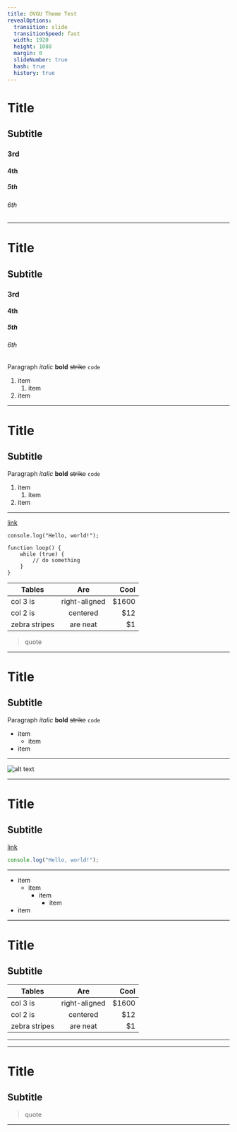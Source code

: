 ```yaml
---
title: OVGU Theme Test
revealOptions:
  transition: slide
  transitionSpeed: fast
  width: 1920
  height: 1080
  margin: 0
  slideNumber: true
  hash: true
  history: true
---
```


# Title
## Subtitle
### 3rd
#### 4th
##### 5th
###### 6th

----

# Title
## Subtitle
### 3rd
#### 4th
##### 5th
###### 6th

Paragraph *italic* **bold** ~~strike~~ `code`

1. item
    1. item
2. item

---

# Title
## Subtitle

Paragraph *italic* **bold** ~~strike~~ `code`

1. item
    1. item
2. item

----

[link](https://www.google.com)

```js=
console.log("Hello, world!");

function loop() {
    while (true) {
        // do something
    }
}
```

| Tables        | Are           | Cool  |
| ------------- |:-------------:| -----:|
| col 3 is      | right-aligned | $1600 |
| col 2 is      | centered      |   $12 |
| zebra stripes | are neat      |    $1 |

> quote

---

# Title
## Subtitle

Paragraph *italic* **bold** ~~strike~~ `code`

- item
    - item
- item

----

![alt text](https://i.imgur.com/6u4NcOv.png "Logo Title Text 1")

---

# Title
## Subtitle

[link](https://www.google.com)

```js
console.log("Hello, world!");
```

----

- item
    - item
        - item
            - item
- item

---

# Title
## Subtitle

| Tables        | Are           | Cool  |
| ------------- |:-------------:| -----:|
| col 3 is      | right-aligned | $1600 |
| col 2 is      | centered      |   $12 |
| zebra stripes | are neat      |    $1 |

----

---

# Title
## Subtitle

> quote

----
